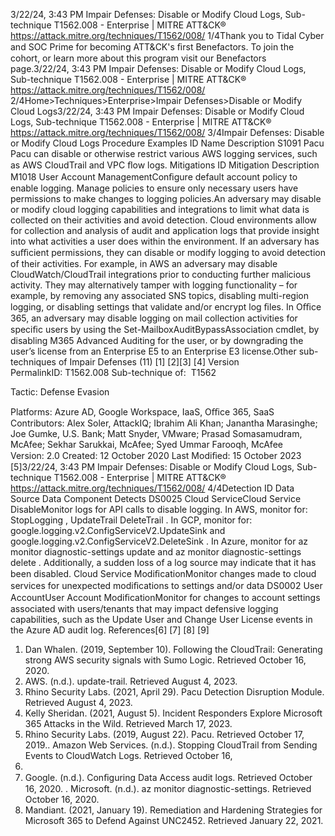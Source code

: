 3/22/24, 3:43 PM Impair Defenses: Disable or Modify Cloud Logs, Sub-technique T1562.008 - Enterprise | MITRE ATT&CK®
https://attack.mitre.org/techniques/T1562/008/ 1/4Thank you to Tidal Cyber and SOC Prime for becoming ATT&CK's ﬁrst Benefactors. To join the cohort, or learn more about this program visit our
Benefactors page.3/22/24, 3:43 PM Impair Defenses: Disable or Modify Cloud Logs, Sub-technique T1562.008 - Enterprise | MITRE ATT&CK®
https://attack.mitre.org/techniques/T1562/008/ 2/4Home>Techniques>Enterprise>Impair Defenses>Disable or Modify Cloud Logs3/22/24, 3:43 PM Impair Defenses: Disable or Modify Cloud Logs, Sub-technique T1562.008 - Enterprise | MITRE ATT&CK®
https://attack.mitre.org/techniques/T1562/008/ 3/4Impair Defenses: Disable or Modify Cloud Logs
Procedure Examples
ID Name Description
S1091 Pacu Pacu can disable or otherwise restrict various AWS logging services, such as AWS CloudTrail and VPC ﬂow logs.
Mitigations
ID Mitigation Description
M1018 User Account
ManagementConﬁgure default account policy to enable logging. Manage policies to ensure only necessary users
have permissions to make changes to logging policies.An adversary may disable or modify cloud logging capabilities and integrations to limit what data is collected on their activities and avoid
detection. Cloud environments allow for collection and analysis of audit and application logs that provide insight into what activities a user
does within the environment. If an adversary has suﬃcient permissions, they can disable or modify logging to avoid detection of their
activities.
For example, in AWS an adversary may disable CloudWatch/CloudTrail integrations prior to conducting further malicious activity. They
may alternatively tamper with logging functionality – for example, by removing any associated SNS topics, disabling multi-region logging, or
disabling settings that validate and/or encrypt log ﬁles. In Oﬃce 365, an adversary may disable logging on mail collection activities for
speciﬁc users by using the Set-MailboxAuditBypassAssociation cmdlet, by disabling M365 Advanced Auditing for the user, or by
downgrading the user’s license from an Enterprise E5 to an Enterprise E3 license.Other sub-techniques of Impair Defenses (11)
[1]
[2][3]
[4]
Version PermalinkID: T1562.008
Sub-technique of:  T1562

Tactic: Defense Evasion

Platforms: Azure AD, Google Workspace, IaaS, Oﬃce 365, SaaS
Contributors: Alex Soler, AttackIQ; Ibrahim Ali Khan; Janantha Marasinghe; Joe Gumke, U.S. Bank; Matt Snyder, VMware; Prasad
Somasamudram, McAfee; Sekhar Sarukkai, McAfee; Syed Ummar Farooqh, McAfee
Version: 2.0
Created: 12 October 2020
Last Modiﬁed: 15 October 2023
[5]3/22/24, 3:43 PM Impair Defenses: Disable or Modify Cloud Logs, Sub-technique T1562.008 - Enterprise | MITRE ATT&CK®
https://attack.mitre.org/techniques/T1562/008/ 4/4Detection
ID Data Source Data Component Detects
DS0025 Cloud ServiceCloud Service
DisableMonitor logs for API calls to disable logging. In AWS, monitor for: StopLogging ,
UpdateTrail DeleteTrail . In GCP, monitor for:
google.logging.v2.ConfigServiceV2.UpdateSink and
google.logging.v2.ConfigServiceV2.DeleteSink . In Azure, monitor for az monitor
diagnostic-settings update and az monitor diagnostic-settings delete .
Additionally, a sudden loss of a log source may indicate that it has been disabled.
Cloud Service
ModiﬁcationMonitor changes made to cloud services for unexpected modiﬁcations to settings and/or
data
DS0002 User AccountUser Account
ModiﬁcationMonitor for changes to account settings associated with users/tenants that may impact
defensive logging capabilities, such as the Update User and Change User License
events in the Azure AD audit log.
References[6]
[7]
[8]
[9]
1. Dan Whalen. (2019, September 10). Following the CloudTrail:
Generating strong AWS security signals with Sumo Logic.
Retrieved October 16, 2020.
2. AWS. (n.d.). update-trail. Retrieved August 4, 2023.
3. Rhino Security Labs. (2021, April 29). Pacu Detection
Disruption Module. Retrieved August 4, 2023.
4. Kelly Sheridan. (2021, August 5). Incident Responders Explore
Microsoft 365 Attacks in the Wild. Retrieved March 17, 2023.
5. Rhino Security Labs. (2019, August 22). Pacu. Retrieved
October 17, 2019.. Amazon Web Services. (n.d.). Stopping CloudTrail from
Sending Events to CloudWatch Logs. Retrieved October 16,
2020.
7. Google. (n.d.). Conﬁguring Data Access audit logs. Retrieved
October 16, 2020.
. Microsoft. (n.d.). az monitor diagnostic-settings. Retrieved
October 16, 2020.
9. Mandiant. (2021, January 19). Remediation and Hardening
Strategies for Microsoft 365 to Defend Against UNC2452.
Retrieved January 22, 2021.